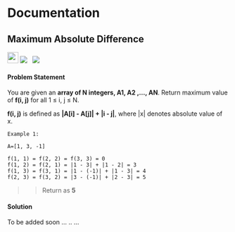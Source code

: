 # Documentation

## Maximum Absolute Difference

<a><img src= 
"https://img.shields.io/badge/-Amazon-blue" height="25">&nbsp;<img src= "https://img.shields.io/badge/-InterviewBit-violet" >
&nbsp;&nbsp;<img src= "https://img.shields.io/badge/-Python-brightgreen"></a>

#### Problem Statement

You are given an **array of N integers, A1, A2 ,…, AN**. Return maximum value of **f(i, j)** for all 1 ≤ i, j ≤ N.

**f(i, j)** is defined as **|A[i] - A[j]| + |i - j|**, where |x| denotes absolute value of x.

    Example 1:

    A=[1, 3, -1]

    f(1, 1) = f(2, 2) = f(3, 3) = 0
    f(1, 2) = f(2, 1) = |1 - 3| + |1 - 2| = 3
    f(1, 3) = f(3, 1) = |1 - (-1)| + |1 - 3| = 4
    f(2, 3) = f(3, 2) = |3 - (-1)| + |2 - 3| = 5

> > Return as **5**

#### Solution

To be added soon ... .. ...
